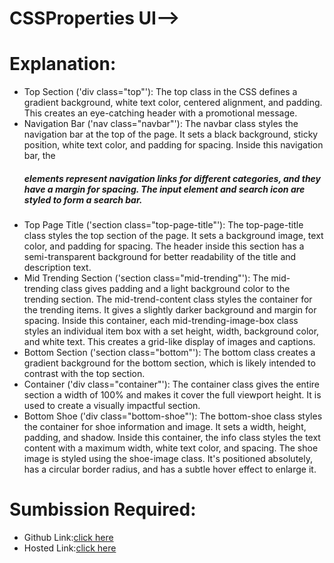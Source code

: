 # CSSProperties UI-->

# Explanation:
- Top Section ('div class="top"'):
The top class in the CSS defines a gradient background, white text color, centered alignment, and padding. This creates an eye-catching header with a promotional message.
- Navigation Bar ('nav class="navbar"'):
The navbar class styles the navigation bar at the top of the page. It sets a black background, sticky position, white text color, and padding for spacing.
Inside this navigation bar, the <h5> elements represent navigation links for different categories, and they have a margin for spacing.
The input element and search icon are styled to form a search bar.
- Top Page Title ('section class="top-page-title"'):
The top-page-title class styles the top section of the page. It sets a background image, text color, and padding for spacing.
The header inside this section has a semi-transparent background for better readability of the title and description text.
- Mid Trending Section ('section class="mid-trending"'):
The mid-trending class gives padding and a light background color to the trending section.
The mid-trend-content class styles the container for the trending items. It gives a slightly darker background and margin for spacing.
Inside this container, each mid-trending-image-box class styles an individual item box with a set height, width, background color, and white text. This creates a grid-like display of images and captions.
- Bottom Section ('section class="bottom"'):
The bottom class creates a gradient background for the bottom section, which is likely intended to contrast with the top section.
- Container ('div class="container"'):
The container class gives the entire section a width of 100% and makes it cover the full viewport height. It is used to create a visually impactful section.
- Bottom Shoe ('div class="bottom-shoe"'):
The bottom-shoe class styles the container for shoe information and image. It sets a width, height, padding, and shadow.
Inside this container, the info class styles the text content with a maximum width, white text color, and spacing.
The shoe image is styled using the shoe-image class. It's positioned absolutely, has a circular border radius, and has a subtle hover effect to enlarge it.
# Sumbission Required:
- Github Link:[click here](https://github.com/namishagurunani/CSSProperties)
- Hosted Link:[click here](https://namishagurunani.github.io/CSSProperties/)
